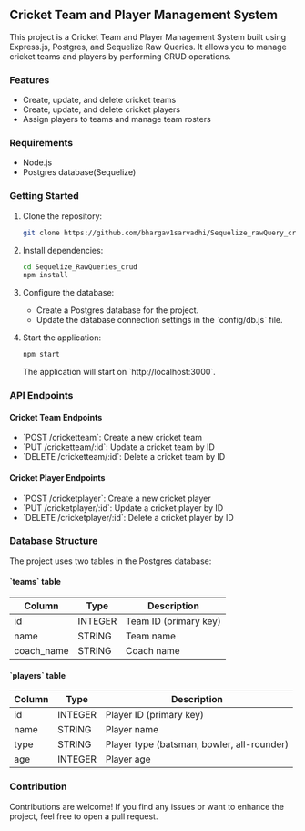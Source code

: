 ## Cricket Team and Player Management System

This project is a Cricket Team and Player Management System built using Express.js, Postgres, and Sequelize Raw Queries. It allows you to manage cricket teams and players by performing CRUD operations.

### Features

- Create,  update, and delete cricket teams
- Create,  update, and delete cricket players
- Assign players to teams and manage team rosters

### Requirements

- Node.js
- Postgres database(Sequelize)

### Getting Started

1. Clone the repository:

   ```bash
   git clone https://github.com/bhargav1sarvadhi/Sequelize_rawQuery_crud.git
   ```

2. Install dependencies:

   ```bash
   cd Sequelize_RawQueries_crud
   npm install
   ```

3. Configure the database:

   - Create a Postgres database for the project.
   - Update the database connection settings in the \`config/db.js\` file.


4. Start the application:

   ```bash
   npm start
   ````

   The application will start on \`http://localhost:3000\`.

### API Endpoints

#### Cricket Team Endpoints

- \`POST /cricketteam\`: Create a new cricket team
- \`PUT /cricketteam/:id\`: Update a cricket team by ID
- \`DELETE /cricketteam/:id\`: Delete a cricket team by ID

#### Cricket Player Endpoints

- \`POST /cricketplayer\`: Create a new cricket player
- \`PUT /cricketplayer/:id\`: Update a cricket player by ID
- \`DELETE /cricketplayer/:id\`: Delete a cricket player by ID

### Database Structure

The project uses two tables in the Postgres database:

#### \`teams\` table

| Column     | Type    | Description                   |
|------------|---------|-------------------------------|
| id         | INTEGER    | Team ID (primary key)         |
| name       | STRING | Team name                     |
| coach_name | STRING | Coach name                    |

#### \`players\` table

| Column   | Type    | Description                  |
|----------|---------|------------------------------|
| id       | INTEGER    | Player ID (primary key)      |
| name     | STRING | Player name                  |
| type     | STRING | Player type (batsman, bowler, all-rounder) |
| age      | INTEGER | Player age                   |

### Contribution

Contributions are welcome! If you find any issues or want to enhance the project, feel free to open a pull request.








